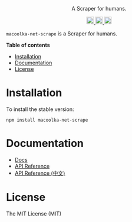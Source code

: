 <p align="center">
A Scraper for humans.
</p>

<p align="center">
  <a href="https://travis-ci.org/macoolka/macoolka-net-scrape">
    <img src="https://img.shields.io/travis/macoolka/macoolka-net-scrape/master.svg?style=flat-square" alt="build status" height="20">
  </a>
  <a href="https://david-dm.org/macoolka-net-scrape">
    <img src="https://img.shields.io/david/macoolka/macoolka-net-scrape.svg?style=flat-square" alt="dependency status" height="20">
  </a>
  <a href="https://www.npmjs.com/package/macoolka-net-scrape">
    <img src="https://img.shields.io/npm/dm/macoolka-net-scrape.svg" alt="npm downloads" height="20">
  </a>
</p>

`macoolka-net-scrape` is a Scraper for humans.


**Table of contents**

- [Installation](#installation)
- [Documentation](#documentation)
- [License](#license)

<!-- END doctoc generated TOC please keep comment here to allow auto update -->

# Installation

To install the stable version:

```
npm install macoolka-net-scrape
```


# Documentation

- [Docs](https://macoolka.github.io/macoolka-net-scrape)
- [API Reference](https://macoolka.github.io/macoolka-net-scrape/docs/Modules)
- [API Reference (中文)](https://macoolka.github.io/macoolka-net-scrape/docs/模块)


# License

The MIT License (MIT)

